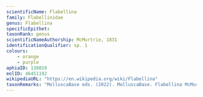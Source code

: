 ```yaml
---
scientificName: Flabellina
family: Flabellinidae
genus: Flabellina
specificEpithet: 
taxonRank: genus
scientificNameAuthorship: McMurtrie, 1831
identificationQualifier: sp. 1
colours:
    - orange
    - purple
aphiaID: 138019
eolID: 46451192
wikipediaURL: "https://en.wikipedia.org/wiki/Flabellina"
taxonRemarks: "MolluscaBase eds. (2022). MolluscaBase. Flabellina McMurtrie, 1831. Accessed through: World Register of Marine Species at: https://www.marinespecies.org/aphia.php?p=taxdetails&id=138019 on 2022-02-24"
---
```

